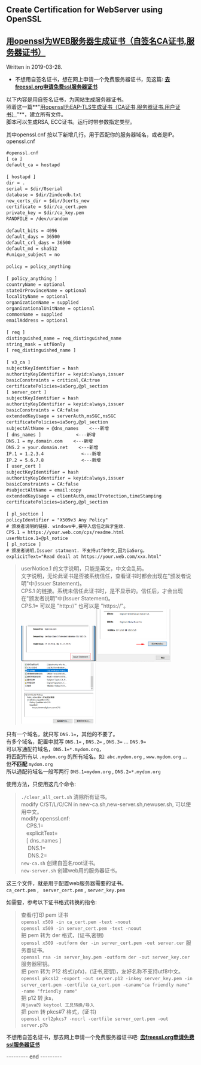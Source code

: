 ## Create Certification for WebServer using OpenSSL
## [用openssl为WEB服务器生成证书（自签名CA证书,服务器证书）](https://www.cnblogs.com/osnosn/p/10608455.html) 
Written in 2019-03-28.

* 不想用自签名证书，想在网上申请一个免费服务器证书，见这篇: **[去freessl.org申请免费ssl服务器证书](https://www.cnblogs.com/osnosn/p/10627969.html)**   

以下内容是用自签名证书，为网站生成服务器证书。   
照着这一篇**"[用openssl为EAP-TLS生成证书（CA证书,服务器证书,用户证书）](https://www.cnblogs.com/osnosn/p/10597897.html)"**，建立所有文件。   
脚本可以生成RSA, ECC证书。运行时带参数指定类型。    

其中openssl.cnf 按以下新增几行。用于匹配你的服务器域名，或者是IP。   
openssl.cnf
```
#openssl.cnf
[ ca ]
default_ca = hostapd

[ hostapd ]
dir = .
serial = $dir/0serial
database = $dir/2indexdb.txt
new_certs_dir = $dir/3certs_new
certificate = $dir/ca_cert.pem
private_key = $dir/ca_key.pem
RANDFILE = /dev/urandom

default_bits = 4096
default_days = 36500
default_crl_days = 36500
default_md = sha512
#unique_subject = no

policy = policy_anything

[ policy_anything ]
countryName = optional
stateOrProvinceName = optional
localityName = optional
organizationName = supplied
organizationalUnitName = optional
commonName = supplied
emailAddress = optional

[ req ]
distinguished_name = req_distinguished_name
string_mask = utf8only
[ req_distinguished_name ]

[ v3_ca ]
subjectKeyIdentifier = hash
authorityKeyIdentifier = keyid:always,issuer
basicConstraints = critical,CA:true
certificatePolicies=ia5org,@pl_section
[ server_cert ]
subjectKeyIdentifier = hash
authorityKeyIdentifier = keyid:always,issuer
basicConstraints = CA:false
extendedKeyUsage = serverAuth,msSGC,nsSGC
certificatePolicies=ia5org,@pl_section
subjectAltName = @dns_names    <---新增
[ dns_names ]             <---新增
DNS.1 = my.domain.com    <---新增
DNS.2 = your.domain.net    <---新增
IP.1 = 1.2.3.4              <---新增
IP.2 = 5.6.7.8              <---新增
[ user_cert ]
subjectKeyIdentifier = hash
authorityKeyIdentifier = keyid:always,issuer
basicConstraints = CA:false
#subjectAltName = email:copy
extendedKeyUsage = clientAuth,emailProtection,timeStamping
certificatePolicies=ia5org,@pl_section

[ pl_section ]
policyIdentifier = "X509v3 Any Policy"
# 颁发者说明的链接. windows中,要导入信任之后才生效.
CPS.1 = https://your.web.com/cps/readme.html
userNotice.1=@pl_notice
[ pl_notice ]
# 颁发者说明,Issuer statment. 不支持utf8中文,因为ia5org。
explicitText="Read deail at https://your.web.com/xxx.html"
```
> userNotice.1 的文字说明，只能是英文，中文会乱码。   
> 文字说明，无论此证书是否被系统信任，查看证书时都会出现在"颁发者说明"中(Issuer Statement)。   
> CPS.1 的链接。系统未信任此证书时，是不显示的。信任后，才会出现在"颁发者说明"中(Issuer Statement)。  
> CPS.1= 可以是 "http://" 也可以是 "https://"。   
> <img src="https://github.com/osnosn/HowTo/raw/master/OpenSSL/images/EAP-TLS1.png" width="200" /><img src="https://github.com/osnosn/HowTo/raw/master/OpenSSL/images/EAP-TLS2.png" width="200" /><img src="https://github.com/osnosn/HowTo/raw/master/OpenSSL/images/EAP-TLS3.png" width="200" />

只有一个域名，就只写 `DNS.1=`，其他的不要了。   
有多个域名，配置中就写 `DNS.1=` , `DNS.2=` , `DNS.3=` ... `DNS.9=`   
可以写通配符域名，`DNS.1=*.mydom.org`，   
将匹配所有以 `.mydom.org` 的所有域名。如: `abc.mydom.org` , `www.mydom.org` ...   
但**不匹配** `mydom.org`    
所以通配符域名一般写两行 `DNS.1=mydom.org` , `DNS.2=*.mydom.org`   

使用方法，只使用这几个命令:   
>    `./clear_all_cert.sh` 清除所有证书。   
>  modify C/ST/L/O/CN in new-ca.sh,new-server.sh,newuser.sh, 可以使用中文。   
>  modify openssl.cnf:   
>  　CPS.1=   
>  　explicitText=   
>  　[ dns_names ]   
>  　 DNS.1=   
>  　 DNS.2=   
> `new-ca.sh` 创建自签名root证书。   
> `new-server.sh` 创建web用的服务器证书。   

这三个文件，就是用于配置web服务器需要的证书。   
`ca_cert.pem` , ` server_cert.pem` , `server_key.pem`

如需要，参考以下证书格式转换的指令:   
> 查看/打印 pem 证书   
> `openssl x509 -in ca_cert.pem -text -noout`  
> `openssl x509 -in server_cert.pem -text -noout`  
> 把 pem 转为 der 格式，(证书,密钥)     
> `openssl x509 -outform der -in server_cert.pem -out server.cer` 服务器证书。  
> `openssl rsa -in server_key.pem -outform der -out server_key.cer` 服务器密钥。  
> 把 pem 转为 P12 格式(pfx)，(证书,密钥)，友好名称不支持utf8中文。  
> `openssl pkcs12 -export -out server.p12 -inkey server_key.pem -in server_cert.pem -certfile ca_cert.pem -caname"ca friendly name" -name "friendly name"`   
> 把 p12 转 jks，   
> `用java的 keytool 工具转换/导入`   
> 把 pem 转 pkcs#7 格式，(证书)   
> `openssl crl2pkcs7 -nocrl -certfile server_cert.pem -out server.p7b`   

不想用自签名证书，那去网上申请一个免费服务器证书吧: **[去freessl.org申请免费ssl服务器证书](https://www.cnblogs.com/osnosn/p/10627969.html)**   

--------- end ---------
